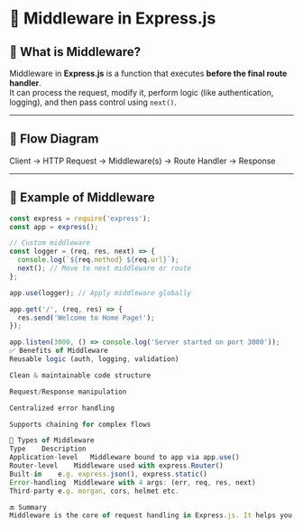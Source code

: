 # 🔧 Middleware in Express.js

## 📌 What is Middleware?

Middleware in **Express.js** is a function that executes **before the final route handler**.  
It can process the request, modify it, perform logic (like authentication, logging), and then pass control using `next()`.

---

## 🔄 Flow Diagram

Client → HTTP Request → Middleware(s) → Route Handler → Response

---

## 📂 Example of Middleware

```js
const express = require('express');
const app = express();

// Custom middleware
const logger = (req, res, next) => {
  console.log(`${req.method} ${req.url}`);
  next(); // Move to next middleware or route
};

app.use(logger); // Apply middleware globally

app.get('/', (req, res) => {
  res.send('Welcome to Home Page!');
});

app.listen(3000, () => console.log('Server started on port 3000'));
✅ Benefits of Middleware
Reusable logic (auth, logging, validation)

Clean & maintainable code structure

Request/Response manipulation

Centralized error handling

Supports chaining for complex flows

🧠 Types of Middleware
Type	Description
Application-level	Middleware bound to app via app.use()
Router-level	Middleware used with express.Router()
Built-in	e.g. express.json(), express.static()
Error-handling	Middleware with 4 args: (err, req, res, next)
Third-party	e.g. morgan, cors, helmet etc.

🔚 Summary
Middleware is the core of request handling in Express.js. It helps you write modular, scalable, and cleaner code by dividing the processing of requests into separate logical steps.